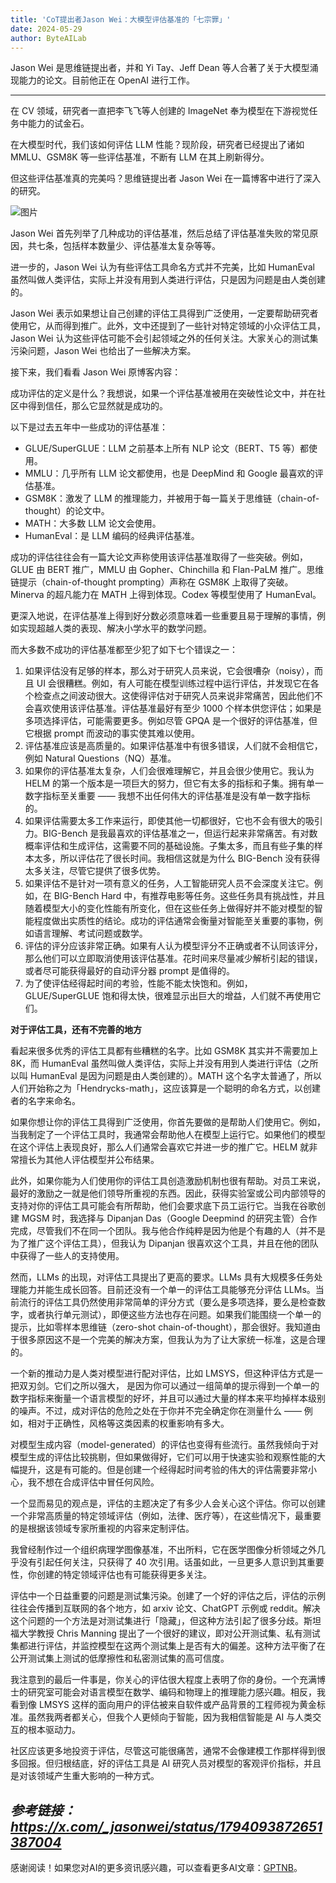 ```yaml
---
title: 'CoT提出者Jason Wei：大模型评估基准的「七宗罪」'
date: 2024-05-29
author: ByteAILab
---
```


Jason Wei 是思维链提出者，并和 Yi Tay、Jeff Dean 等人合著了关于大模型涌现能力的论文。目前他正在 OpenAI 进行工作。

---


在 CV 领域，研究者一直把李飞飞等人创建的 ImageNet 奉为模型在下游视觉任务中能力的试金石。

在大模型时代，我们该如何评估 LLM 性能？现阶段，研究者已经提出了诸如 MMLU、GSM8K 等一些评估基准，不断有 LLM 在其上刷新得分。

但这些评估基准真的完美吗？思维链提出者 Jason Wei 在一篇博客中进行了深入的研究。

![图片](https://mmbiz.qpic.cn/sz_mmbiz_png/KmXPKA19gWicYVSdykLwFpgzFrbL79rKE066ibj3C6fMbJMvIxianeqqCz4ibBic0dlssgo1woUR6tF5icf7f4tOYZow/640?wx_fmt=png&amp;from=appmsg)

Jason Wei 首先列举了几种成功的评估基准，然后总结了评估基准失败的常见原因，共七条，包括样本数量少、评估基准太复杂等等。

进一步的，Jason Wei 认为有些评估工具命名方式并不完美，比如 HumanEval 虽然叫做人类评估，实际上并没有用到人类进行评估，只是因为问题是由人类创建的。

Jason Wei 表示如果想让自己创建的评估工具得到广泛使用，一定要帮助研究者使用它，从而得到推广。此外，文中还提到了一些针对特定领域的小众评估工具，Jason Wei 认为这些评估可能不会引起领域之外的任何关注。大家关心的测试集污染问题，Jason Wei 也给出了一些解决方案。

接下来，我们看看 Jason Wei 原博客内容：

成功评估的定义是什么？我想说，如果一个评估基准被用在突破性论文中，并在社区中得到信任，那么它显然就是成功的。

以下是过去五年中一些成功的评估基准：

- GLUE/SuperGLUE：LLM 之前基本上所有 NLP 论文（BERT、T5 等）都使用。
- MMLU：几乎所有 LLM 论文都使用，也是 DeepMind 和 Google 最喜欢的评估基准。
- GSM8K：激发了 LLM 的推理能力，并被用于每一篇关于思维链（chain-of-thought）的论文中。
- MATH：大多数 LLM 论文会使用。
- HumanEval：是 LLM 编码的经典评估基准。

成功的评估往往会有一篇大论文声称使用该评估基准取得了一些突破。例如，GLUE 由 BERT 推广，MMLU 由 Gopher、Chinchilla 和 Flan-PaLM 推广。思维链提示（chain-of-thought prompting）声称在 GSM8K 上取得了突破。Minerva 的超凡能力在 MATH 上得到体现。Codex 等模型使用了 HumanEval。

更深入地说，在评估基准上得到好分数必须意味着一些重要且易于理解的事情，例如实现超越人类的表现、解决小学水平的数学问题。

而大多数不成功的评估基准都至少犯了如下七个错误之一：

1. 如果评估没有足够的样本，那么对于研究人员来说，它会很嘈杂（noisy），而且 UI 会很糟糕。例如，有人可能在模型训练过程中运行评估，并发现它在各个检查点之间波动很大。这使得评估对于研究人员来说非常痛苦，因此他们不会喜欢使用该评估基准。评估基准最好有至少 1000 个样本供您评估；如果是多项选择评估，可能需要更多。例如尽管 GPQA 是一个很好的评估基准，但它根据 prompt 而波动的事实使其难以使用。
2. 评估基准应该是高质量的。如果评估基准中有很多错误，人们就不会相信它，例如 Natural Questions（NQ）基准。
3. 如果你的评估基准太复杂，人们会很难理解它，并且会很少使用它。我认为 HELM 的第一个版本是一项巨大的努力，但它有太多的指标和子集。拥有单一数字指标至关重要 —— 我想不出任何伟大的评估基准是没有单一数字指标的。
4. 如果评估需要太多工作来运行，即使其他一切都很好，它也不会有很大的吸引力。BIG-Bench 是我最喜欢的评估基准之一，但运行起来非常痛苦。有对数概率评估和生成评估，这需要不同的基础设施。子集太多，而且有些子集的样本太多，所以评估花了很长时间。我相信这就是为什么 BIG-Bench 没有获得太多关注，尽管它提供了很多优势。
5. 如果评估不是针对一项有意义的任务，人工智能研究人员不会深度关注它。例如，在 BIG-Bench Hard 中，有推荐电影等任务。这些任务具有挑战性，并且随着模型大小的变化性能有所变化，但在这些任务上做得好并不能对模型的智能程度做出实质性的结论。成功的评估通常会衡量对智能至关重要的事物，例如语言理解、考试问题或数学。
6. 评估的评分应该非常正确。如果有人认为模型评分不正确或者不认同该评分，那么他们可以立即取消使用该评估基准。花时间来尽量减少解析引起的错误，或者尽可能获得最好的自动评分器 prompt 是值得的。
7. 为了使评估经得起时间的考验，性能不能太快饱和。例如，GLUE/SuperGLUE 饱和得太快，很难显示出巨大的增益，人们就不再使用它们。

**对于评估工具，还有不完善的地方**

看起来很多优秀的评估工具都有些糟糕的名字。比如 GSM8K 其实并不需要加上 8K，而 HumanEval 虽然叫做人类评估，实际上并没有用到人类进行评估（之所以叫 HumanEval 是因为问题是由人类创建的）。MATH 这个名字太普通了，所以人们开始称之为「Hendrycks-math」，这应该算是一个聪明的命名方式，以创建者的名字来命名。

如果你想让你的评估工具得到广泛使用，你首先要做的是帮助人们使用它。例如，当我制定了一个评估工具时，我通常会帮助他人在模型上运行它。如果他们的模型在这个评估上表现良好，那么人们通常会喜欢它并进一步的推广它。HELM 就非常擅长为其他人评估模型并公布结果。

此外，如果你能为人们使用你的评估工具创造激励机制也很有帮助。对员工来说，最好的激励之一就是他们领导所重视的东西。因此，获得实验室或公司内部领导的支持对你的评估工具可能会有所帮助，他们会要求底下员工运行它。当我在谷歌创建 MGSM 时，我选择与 Dipanjan Das（Google Deepmind 的研究主管）合作完成，尽管我们不在同一个团队。我与他合作纯粹是因为他是个有趣的人（并不是为了推广这个评估工具），但我认为 Dipanjan 很喜欢这个工具，并且在他的团队中获得了一些人的支持使用。

然而，LLMs 的出现，对评估工具提出了更高的要求。LLMs 具有大规模多任务处理能力并能生成长回答。目前还没有一个单一的评估工具能够充分评估 LLMs。当前流行的评估工具仍然使用非常简单的评分方式（要么是多项选择，要么是检查数字，或者执行单元测试），即便这些方法也存在问题。如果我们能围绕一个单一的提示，比如零样本思维链（zero-shot chain-of-thought），那会很好。我知道由于很多原因这不是一个完美的解决方案，但我认为为了让大家统一标准，这是合理的。

一个新的推动力是人类对模型进行配对评估，比如 LMSYS，但这种评估方式是一把双刃剑。它们之所以强大， 是因为你可以通过一组简单的提示得到一个单一的数字指标来衡量一个语言模型的好坏，并且可以通过大量的样本来平均掉样本级别的噪声。不过，成对评估的危险之处在于你并不完全确定你在测量什么 —— 例如，相对于正确性，风格等这类因素的权重影响有多大。

对模型生成内容（model-generated）的评估也变得有些流行。虽然我倾向于对模型生成的评估比较挑剔，但如果做得好，它们可以用于快速实验和观察性能的大幅提升，这是有可能的。但是创建一个经得起时间考验的伟大的评估需要非常小心，我不想在合成评估中冒任何风险。

一个显而易见的观点是，评估的主题决定了有多少人会关心这个评估。你可以创建一个非常高质量的特定领域评估（例如，法律、医疗等），在这些情况下，最重要的是根据该领域专家所重视的内容来定制评估。

我曾经制作过一个组织病理学图像基准，不出所料，它在医学图像分析领域之外几乎没有引起任何关注，只获得了 40 次引用。话虽如此，一旦更多人意识到其重要性，你创建的特定领域评估也有可能获得更多关注。

评估中一个日益重要的问题是测试集污染。创建了一个好的评估之后，评估的示例往往会传播到互联网的各个地方，如 arxiv 论文、ChatGPT 示例或 reddit。解决这个问题的一个方法是对测试集进行「隐藏」，但这种方法引起了很多分歧。斯坦福大学教授 Chris Manning 提出了一个很好的建议，即对公开测试集、私有测试集都进行评估，并监控模型在这两个测试集上是否有大的偏差。这种方法平衡了在公开测试集上测试的低摩擦性和私密测试集的高可信度。

我注意到的最后一件事是，你关心的评估很大程度上表明了你的身份。一个充满博士的研究室可能会对语言模型在数学、编码和物理上的推理能力感兴趣。相反，我看到像 LMSYS 这样的面向用户的评估被来自软件或产品背景的工程师视为黄金标准。虽然我两者都关心，但我个人更倾向于智能，因为我相信智能是 AI 与人类交互的根本驱动力。

社区应该更多地投资于评估，尽管这可能很痛苦，通常不会像建模工作那样得到很多回报。但归根结底，好的评估工具是 AI 研究人员对模型的客观评价指标，并且是对该领域产生重大影响的一种方式。

*参考链接：https://x.com/_jasonwei/status/1794093872651387004*
---
感谢阅读！如果您对AI的更多资讯感兴趣，可以查看更多AI文章：[GPTNB](https://gptnb.com)。